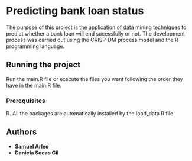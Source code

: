 # Predicting bank loan status

The purpose of this project is the application of data mining techniques to predict whether a bank loan will end sucessfully or not. The development process was carried out using the CRISP-DM process model and the R programming language.

## Running the project

Run the main.R file or execute the files you want following the order they have in the main.R file.

### Prerequisites

R. All the packages are automatically installed by the load_data.R file

## Authors

* **Samuel Arleo**
* **Daniela Socas Gil**

